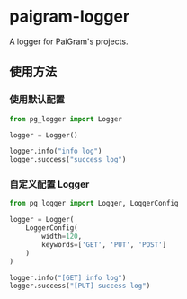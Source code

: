 # paigram-logger
A logger for PaiGram's projects.

## 使用方法

### 使用默认配置

```python
from pg_logger import Logger

logger = Logger()

logger.info("info log")
logger.success("success log")
```

### 自定义配置 Logger

```python
from pg_logger import Logger, LoggerConfig

logger = Logger(
    LoggerConfig(
        width=120,
        keywords=['GET', 'PUT', 'POST']
    )
)

logger.info("[GET] info log")
logger.success("[PUT] success log")

```